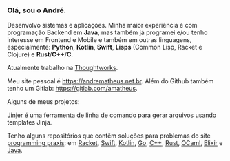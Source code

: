 ### Olá, sou o André.

Desenvolvo sistemas e aplicações. Minha maior experiência é com programação Backend em **Java**, mas também já programei e/ou tenho interesse em
Frontend e Mobile e também em outras linguagens, especialmente: **Python**, **Kotlin**, **Swift**, **Lisps** (Common Lisp, Racket e Clojure) e
**Rust**/**C++**/**C**.

Atualmente trabalho na [Thoughtworks](https://www.thoughtworks.com/pt).

Meu site pessoal é https://andrematheus.net.br. Além do Github também tenho um Gitlab: https://gitlab.com/amatheus.

Alguns de meus projetos:

[Jinjer](https://github.com/andrematheus/jinjer) é uma ferramenta de linha de comando para gerar arquivos usando templates Jinja.

Tenho alguns repositórios que contêm soluções para problemas do site [programming praxis](https://programmingpraxis.com): em [Racket](https://github.com/andrematheus/programming-praxis-racket), [Swift](https://github.com/andrematheus/programming-praxis-swift), [Kotlin](https://github.com/andrematheus/programming-praxis-kotlin), [Go](https://github.com/andrematheus/programming-praxis-golang), [C++](https://github.com/andrematheus/programming-praxis-cpp), [Rust](https://github.com/andrematheus/programming-praxis-rust), [OCaml](https://github.com/andrematheus/programming-praxis-ocaml), [Elixir](https://github.com/andrematheus/programming-praxis-elixir) e [Java](https://github.com/andrematheus/programming-praxis-java).
